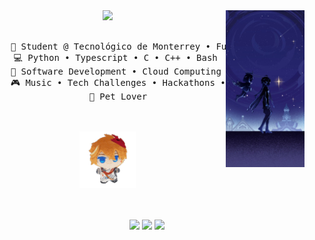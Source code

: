 <div align="center">
<img src="https://raw.githubusercontent.com/Ivandepv/Ivandepv/main/assets/aether.jpg" width="25%" align="right" />
<img src="https://readme-typing-svg.demolab.com?font=Inconsolata&weight=500&size=50&duration=4000&pause=300&color=A7A459&center=true&vCenter=true&multiline=true&repeat=false&random=false&width=1300&height=140&lines=Hello+there!;I'm+Ivan,+a+developer+and+tech+enthusiast" width="70%" />
<br><br>
<pre>
    💼 Student @ Tecnológico de Monterrey • Full Stack Developer & Aspiring Cloud Engineer (Currently studying Cloud Computing)
    💻 Python • Typescript • C • C++ • Bash 
    📖 Software Development • Cloud Computing • CI/CD Pipelines
    🎮 Music • Tech Challenges • Hackathons • Games
    🐾 Pet Lover
</pre>
<br><br>
<img src="https://raw.githubusercontent.com/Ivandepv/Ivandepv/main/assets/tar.gif" height="90" />
<br><br><br>
    
[![](https://img.shields.io/badge/linkedin-0a66c2)](https://www.linkedin.com/in/jorge-coronado-449ab7252)
[![](https://img.shields.io/badge/email-ea4335)](mailto:jorgeivancvcontact@gmail.com)
[![](https://img.shields.io/badge/LoL-FFD700)](https://u.gg/lol/profile/la1/elscatennosh-nosh/overview)
</div>
